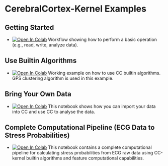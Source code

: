 # CerebralCortex-Kernel Examples

## Getting Started
* [![Open In Colab](https://colab.research.google.com/assets/colab-badge.svg)](https://colab.research.google.com/github/MD2Korg/CerebralCortex-Kernel/blob/master/examples/datastream_operation.ipynb) Workflow showing how to perform a basic operation (e.g., read, write, analyze data).

## Use Builtin Algorithms
* [![Open In Colab](https://colab.research.google.com/assets/colab-badge.svg)](https://colab.research.google.com/github/MD2Korg/CerebralCortex-Kernel/blob/master/examples/cc_algorithms.ipynb) Working example on how to use CC builtin algorithms. GPS clustering algorithm is used in this example.

## Bring Your Own Data
* [![Open In Colab](https://colab.research.google.com/assets/colab-badge.svg)](https://colab.research.google.com/github/MD2Korg/CerebralCortex-Kernel/blob/master/examples/import_and_analyse_data.ipynb) This notebook shows how you can import your data into CC and use CC to analyse the data.

## Complete Computational Pipeline (ECG Data to Stress Probabilities)
* [![Open In Colab](https://colab.research.google.com/assets/colab-badge.svg)](https://colab.research.google.com/github/MD2Korg/CerebralCortex-Kernel/blob/master/examples/CC3-Stress-From-ECG.ipynb) This notebook contains a complete computational pipeline for calculating stress probabilities from ECG raw data using CC-kernel builtin algorithms and feature computational capabilities. 



